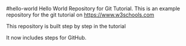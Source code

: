 #hello-world
Hello World Repository for Git Tutorial. 
This is an example repository for the git tutorial on https://www.w3schools.com

This repository is built step by step in the tutorial

It now includes steps for GitHub.
